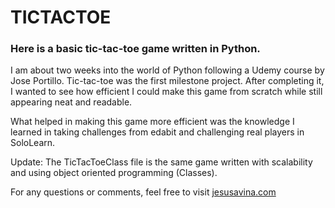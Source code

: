 # TICTACTOE

### Here is a basic tic-tac-toe game written in Python. 

I am about two weeks into the world of Python following a Udemy course by Jose Portillo.
Tic-tac-toe was the first milestone project. After completing it, I wanted to see how
efficient I could make this game from scratch while still appearing neat and readable.

What helped in making this game more efficient was the knowledge I learned in taking
challenges from edabit and challenging real players in SoloLearn.

Update: The TicTacToeClass file is the same game written with scalability and using object 
oriented programming (Classes).

For any questions or comments, feel free to visit [jesusavina.com](https://jesusavina.com)
